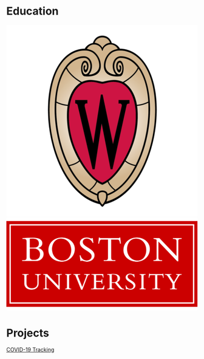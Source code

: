 # Education
![Wisconsin](https://github.com/dgellerup/dgellerup.github.io/blob/master/assets/images/uw-madison.png?raw=true)
![Boston University](https://github.com/dgellerup/dgellerup.github.io/blob/master/assets/images/bu.png?raw=true)

# Projects
[COVID-19 Tracking](https://dgellerup.github.io/covid-19-data/)
